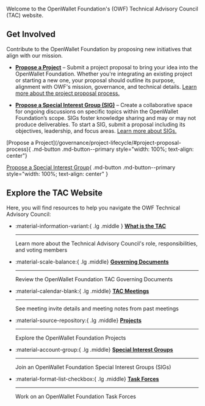 [//]: # (SPDX-License-Identifier: CC-BY-4.0)

Welcome to the OpenWallet Foundation's (OWF) Technical Advisory Council (TAC) website. 

## Get Involved  
Contribute to the OpenWallet Foundation by proposing new initiatives that align with our mission.

- [**Propose a Project**](/governance/project-lifecycle/#project-proposal-process) – Submit a project proposal to bring your idea into the OpenWallet Foundation. Whether you're integrating an existing project or starting a new one, your proposal should outline its purpose, alignment with OWF's mission, governance, and technical details. [Learn more about the project proposal process.](/governance/project-lifecycle/#project-proposal-process)  

- [**Propose a Special Interest Group (SIG)**](/governance/special-interest-group-process)   – Create a collaborative space for ongoing discussions on specific topics within the OpenWallet Foundation’s scope. SIGs foster knowledge sharing and may or may not produce deliverables. To start a SIG, submit a proposal including its objectives, leadership, and focus areas. [Learn more about SIGs.](/governance/special-interest-group-process)  

<div class="grid" markdown>
  [Propose a Project](/governance/project-lifecycle/#project-proposal-process){ .md-button .md-button--primary style="width: 100%; text-align: center"}

  [Propose a Special Interest Group](/governance/special-interest-group-process/){ .md-button .md-button--primary style="width: 100%; text-align: center" }
</div>

## Explore the TAC Website

Here, you will find resources to help you navigate the OWF Technical Advisory Council:

<div class="grid cards" markdown>

-   :material-information-variant:{ .lg .middle } __[What is the TAC](governance/charter.md#TAC)__ 

    ---

    Learn more about the Technical Advisory Council's role, responsibilities, and voting members

-   :material-scale-balance:{ .lg .middle} __[Governing Documents](governance/index.md)__

    ---

    Review the OpenWallet Foundation TAC Governing Documents

-   :material-calendar-blank:{ .lg .middle} __[TAC Meetings](meetings/index.md)__

    ---

    See meeting invite details and meeting notes from past meetings

-   :material-source-repository:{ .lg .middle} __[Projects](projects/index.md)__

    ---

    Explore the OpenWallet Foundation Projects

-   :material-account-group:{ .lg .middle} __[Special Interest Groups](SIGs/index.md)__

    ---

    Join an OpenWallet Foundation Special Interest Groups (SIGs)

-   :material-format-list-checkbox:{ .lg .middle} __[Task Forces](task-forces/index.md)__

    ---

    Work on an OpenWallet Foundation Task Forces

</div>

